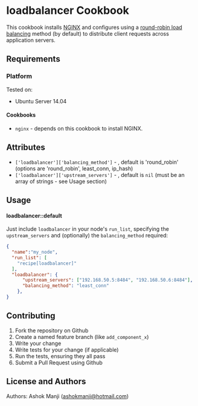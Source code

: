 loadbalancer Cookbook
==============
This cookbook installs [NGINX](https://www.nginx.com/resources/wiki/) and configures using a [round-robin load balancing](https://www.nginx.com/resources/glossary/round-robin-load-balancing/) method (by default) to distribute client requests across application servers.

Requirements
------------

### Platform
Tested on:

* Ubuntu Server 14.04

#### Cookbooks
- `nginx` - depends on this cookbook to install NGINX.

Attributes
----------
* `['loadbalancer']['balancing_method']` - , default is 'round_robin' (options are 'round_robin', least_conn, ip_hash)
* `['loadbalancer']['upstream_servers']` - , default is `nil` (must be an array of strings - see Usage section)

Usage
-----
#### loadbalancer::default

Just include `loadbalancer` in your node's `run_list`, specifying the `upstream_servers` and (optionally) the `balancing_method` required:

```json
{
  "name":"my_node",
  "run_list": [
    "recipe[loadbalancer]"
  ],
  "loadbalancer": {
      "upstream_servers": ["192.168.50.5:8484", "192.168.50.6:8484"],
      "balancing_method": "least_conn"
    },
}
```

Contributing
------------
1. Fork the repository on Github
2. Create a named feature branch (like `add_component_x`)
3. Write your change
4. Write tests for your change (if applicable)
5. Run the tests, ensuring they all pass
6. Submit a Pull Request using Github

License and Authors
-------------------
Authors: Ashok Manji (<ashokmanji@hotmail.com>)
